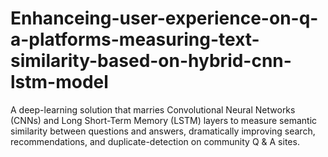 # Enhanceing-user-experience-on-q-a-platforms-measuring-text-similarity-based-on-hybrid-cnn-lstm-model
A deep-learning solution that marries Convolutional Neural Networks (CNNs) and Long Short-Term Memory (LSTM) layers to measure semantic similarity between questions and answers, dramatically improving search, recommendations, and duplicate-detection on community Q &amp; A sites.
